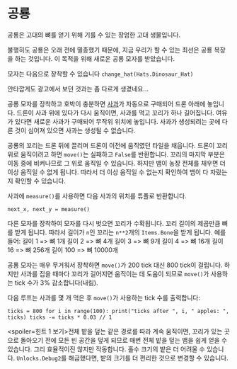 # 공룡
공룡은 고대의 뼈를 얻기 위해 기를 수 있는 장엄한 고대 생물입니다.

불행히도 공룡은 오래 전에 멸종했기 때문에, 지금 우리가 할 수 있는 최선은 공룡 복장을 하는 것입니다.
이 목적을 위해 새로운 공룡 모자를 받았습니다.

모자는 다음으로 장착할 수 있습니다
`change_hat(Hats.Dinosaur_Hat)`

안타깝게도 광고에서 보던 것과는 좀 다르게 생겼네요...

공룡 모자를 장착하고 호박이 충분하면 [사과](objects/apple)가 자동으로 구매되어 드론 아래에 놓입니다.
드론이 사과 위에 있다가 다시 움직이면, 사과를 먹고 꼬리가 하나 길어집니다. 여유가 있다면 새로운 사과가 구매되어 무작위 위치에 놓입니다.
사과가 생성되려는 곳에 다른 것이 심어져 있으면 사과는 생성될 수 없습니다.

공룡의 꼬리는 드론 뒤에 끌리며 드론이 이전에 움직였던 타일을 채웁니다. 드론이 꼬리 위로 움직이려고 하면 `move()`는 실패하고 `False`를 반환합니다.
꼬리의 마지막 부분은 이동 중에 비켜나므로 그 위로 움직일 수 있습니다. 하지만 뱀이 농장 전체를 채우면 더 이상 움직일 수 없게 됩니다. 따라서 더 이상 움직일 수 없는지 확인하여 뱀이 다 자랐는지 확인할 수 있습니다.

사과에 `measure()`를 사용하면 다음 사과의 위치를 튜플로 반환합니다.

`next_x, next_y = measure()`

다른 모자를 장착하여 모자를 다시 벗으면 꼬리가 수확됩니다.
꼬리 길이의 제곱만큼 뼈를 받게 됩니다. 따라서 길이가 `n`인 꼬리는 `n**2`개의 `Items.Bone`을 받게 됩니다.
예를 들어:
길이 1 => 뼈 1개
길이 2 => 뼈 4개
길이 3 => 뼈 9개
길이 4 => 뼈 16개
길이 16 => 뼈 256개
길이 100 => 뼈 10000개

공룡 모자는 매우 무거워서 장착하면 `move()`가 200 tick 대신 800 tick이 걸립니다. 하지만 사과를 집을 때마다 꼬리가 길어지면 움직이는 데 도움이 되므로 `move()`가 사용하는 tick 수가 3% 감소합니다(내림).

다음 루프는 사과를 몇 개 먹은 후 `move()`가 사용하는 tick 수를 출력합니다:

`ticks = 800
for i in range(100):
    print("ticks after ", i, " apples: ", ticks)
    ticks -= ticks * 0.03 // 1`

<spoiler=힌트 1 보기>전체 밭을 덮는 같은 경로를 따라 계속 움직이면, 꼬리가 있는 곳으로 돌아오기 전에 모든 빈 공간을 덮게 되므로 매번 전체 밭을 덮는 뱀을 쉽게 얻을 수 있습니다. 그리 효율적이진 않지만 작동합니다.
홀수 크기의 밭은 더 어려울 수 있습니다. `Unlocks.Debug2`를 해금했다면, 밭의 크기를 더 편리한 것으로 변경할 수 있습니다.</spoiler>